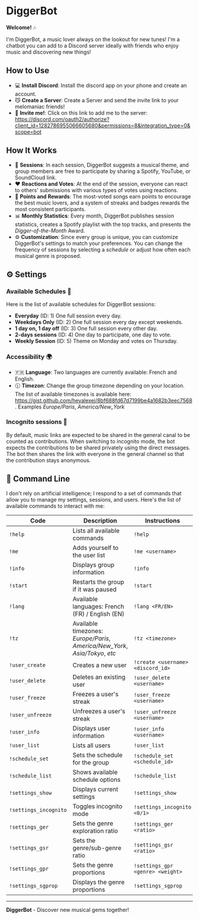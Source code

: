 # DiggerBot

**Welcome!** 🎶

I'm DiggerBot, a music lover always on the lookout for new tunes! I'm a chatbot you can add to a Discord server ideally with friends who enjoy music and discovering new things!

## How to Use 

- 💻 **Install Discord**: Install the discord app on your phone and create an account. 
- 😼 **Create a Server**: Create a Server and send the invite link to your melomaniac friends!
- 🎷 **Invite me!**: Click on this link to add me to the server: https://discord.com/oauth2/authorize?client_id=1282786955066605680&permissions=8&integration_type=0&scope=bot


## How It Works

- 🪩 **Sessions**: In each session, DiggerBot suggests a musical theme, and group members are free to participate by sharing a Spotify, YouTube, or SoundCloud link.
- ❤️ **Reactions and Votes**: At the end of the session, everyone can react to others' submissions with various types of votes using reactions.
- 🏅 **Points and Rewards**: The most-voted songs earn points to encourage the best music lovers, and a system of streaks and badges rewards the most consistent participants.
- 📊 **Monthly Statistics**: Every month, DiggerBot publishes session statistics, creates a Spotify playlist with the top tracks, and presents the *Digger-of-the-Month* Award.
- ⚙️ **Customization**: Since every group is unique, you can customize DiggerBot's settings to match your preferences. You can change the frequency of sessions by selecting a *schedule* or adjust how often each musical genre is proposed.

## ⚙️ Settings

### Available Schedules 📅

Here is the list of available schedules for DiggerBot sessions:

- **Everyday** (ID: 1) One full session every day.
- **Weekdays Only** (ID: 2) One full session every day except weekends.
- **1 day on, 1 day off** (ID: 3) One full session every other day.
- **2-days sessions** (ID: 4) One day to participate, one day to vote.
- **Weekly Session** (ID: 5) Theme on Monday and votes on Thursday.

### Accessibility 🌍 

- 🇫🇷 **Language**: Two languages are currently available: French and English. 
- 🕦 **Timezon**: Change the group timezone depending on your location. The list of available timezones is available here: https://gist.github.com/heyalexej/8bf688fd67d7199be4a1682b3eec7568. Examples *Europe/Paris*, *America/New_York*

### Incognito sessions 🥸

By default, music links are expected to be shared in the general canal to be counted as contributions. When switching to incognito mode, the bot expects the contributions to be shared privately using the direct messages. The bot then shares the link with everyone in the general channel so that the contribution stays anonymous. 


## 🤖 Command Line

I don't rely on artificial intelligence; I respond to a set of commands that allow you to manage my settings, sessions, and users. Here's the list of available commands to interact with me:

| Code              | Description                                      | Instructions                        |
|-------------------|--------------------------------------------------|-------------------------------------|
| `!help`           | Lists all available commands                     | `!help`                             |
| `!me`             | Adds yourself to the user list                   | `!me <username>`                    |
| `!info`           | Displays group information                       | `!info`                             |
| `!start`          | Restarts the group if it was paused              | `!start`                            |
| `!lang`           | Available languages: French (FR) / English (EN)  | `!lang <FR/EN>`                     |
| `!tz`             | Available timezones: *Europe/Paris*, *America/New_York*, *Asia/Tokyo*, *etc* | `!tz <timezone>`   |
| `!user_create`    | Creates a new user                               | `!create <username> <discord_id>`   |
| `!user_delete`    | Deletes an existing user                         | `!user_delete <username>`           |
| `!user_freeze`    | Freezes a user's streak                          | `!user_freeze <username>`           |
| `!user_unfreeze`  | Unfreezes a user's streak                        | `!user_unfreeze <username>`         |
| `!user_info`      | Displays user information                        | `!user_info <username>`             |
| `!user_list`      | Lists all users                                  | `!user_list`                        |
| `!schedule_set`   | Sets the schedule for the group                  | `!schedule_set <schedule_id>`       |
| `!schedule_list`  | Shows available schedule options                 | `!schedule_list`                    |
| `!settings_show`  | Displays current settings                        | `!settings_show`                    |
| `!settings_incognito` | Toggles incognito mode                         | `!settings_incognito <0/1>`         |
| `!settings_ger`   | Sets the genre exploration ratio                 | `!settings_ger <ratio>`             |
| `!settings_gsr`   | Sets the genre/sub-genre ratio                   | `!settings_gsr <ratio>`             |
| `!settings_gpr`   | Sets the genre proportions                       | `!settings_gpr <genre> <weight>`    |
| `!settings_sgprop`| Displays the genre proportions                   | `!settings_sgprop`                  |

---

**DiggerBot** - Discover new musical gems together!